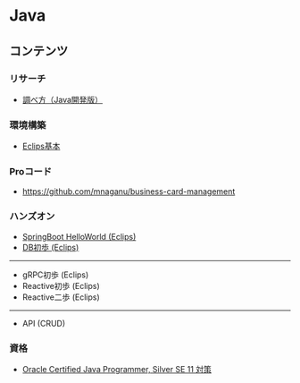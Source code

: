 # Java

## コンテンツ

### リサーチ

- [調べ方（Java開発版）](./researchAndDevelopment.md)

### 環境構築

- [Eclips基本](./setup_eclips.md)

### Proコード

- https://github.com/mnaganu/business-card-management

### ハンズオン

- [SpringBoot HelloWorld (Eclips)](./springboot_helloworld.md)
- [DB初歩 (Eclips)](./springboot_db_intro.md)
----
- gRPC初歩 (Eclips)
- Reactive初歩 (Eclips)
- Reactive二歩 (Eclips)
----
- API (CRUD)

### 資格

- [Oracle Certified Java Programmer, Silver SE 11 対策](./ocjp_silver.md)
